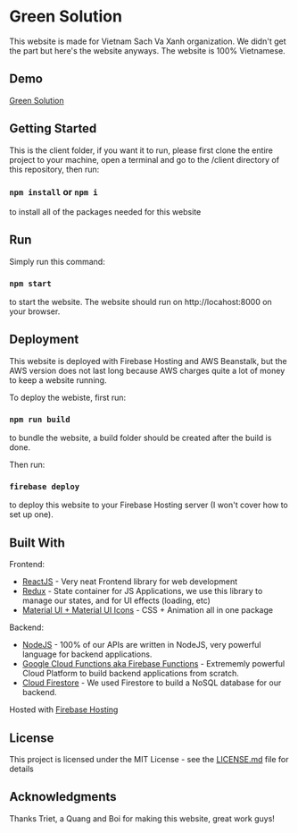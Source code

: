 # Green Solution

This website is made for Vietnam Sach Va Xanh organization. We didn't get the part but here's the website anyways. The website is 100% Vietnamese.

## Demo

[Green Solution](https://green-solution-rmit.web.app/home)

## Getting Started

This is the client folder, if you want it to run, please first clone the entire project to your machine, open a terminal and go to the /client directory of this repository, then run:

### `npm install` or `npm i`

to install all of the packages needed for this website

## Run

Simply run this command:

### `npm start`

to start the website. The website should run on http://locahost:8000 on your browser.

## Deployment

This website is deployed with Firebase Hosting and AWS Beanstalk, but the AWS version does not last long because AWS charges quite a lot of money to keep a website running.

To deploy the webiste, first run:

### `npm run build`

to bundle the website, a build folder should be created after the build is done.

Then run:

### `firebase deploy`

to deploy this website to your Firebase Hosting server (I won't cover how to set up one).

## Built With

Frontend:
* [ReactJS](https://reactjs.org/) - Very neat Frontend library for web development
* [Redux](https://redux.js.org/) - State container for JS Applications, we use this library to manage our states, and for 
UI effects (loading, etc)
* [Material UI + Material UI Icons](https://material-ui.com/) - CSS + Animation all in one package

Backend:
* [NodeJS](https://nodejs.org/en/) - 100% of our APIs are written in NodeJS, very powerful language for backend applications.
* [Google Cloud Functions aka Firebase Functions](https://firebase.google.com/docs/functions) - Extrememly powerful Cloud 
Platform to build backend applications from scratch.
* [Cloud Firestore](https://firebase.google.com/docs/firestore) - We used Firestore to build a NoSQL database for our backend.

Hosted with [Firebase Hosting](https://firebase.google.com/docs/hosting)



## License

This project is licensed under the MIT License - see the [LICENSE.md](LICENSE.md) file for details

## Acknowledgments

Thanks Triet, a Quang and Boi for making this website, great work guys!
